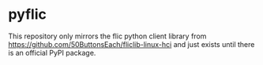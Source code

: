 # pyflic

This repository only mirrors the flic python client library from https://github.com/50ButtonsEach/fliclib-linux-hci and just exists until there is an official PyPI package.
